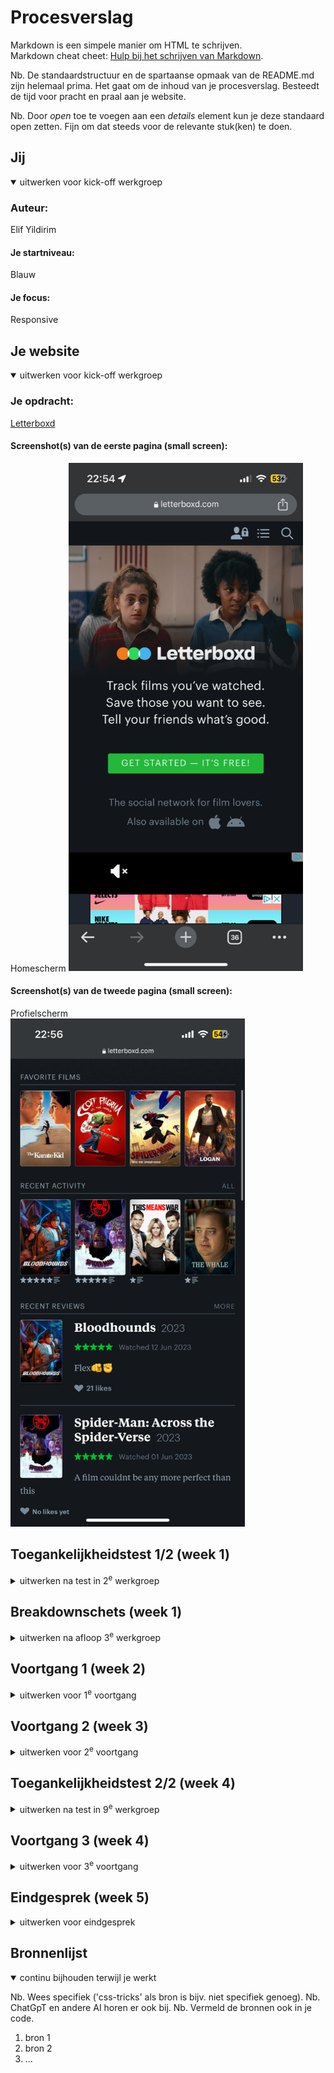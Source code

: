 # Procesverslag
Markdown is een simpele manier om HTML te schrijven.  
Markdown cheat cheet: [Hulp bij het schrijven van Markdown](https://github.com/adam-p/markdown-here/wiki/Markdown-Cheatsheet).

Nb. De standaardstructuur en de spartaanse opmaak van de README.md zijn helemaal prima. Het gaat om de inhoud van je procesverslag. Besteedt de tijd voor pracht en praal aan je website.

Nb. Door *open* toe te voegen aan een *details* element kun je deze standaard open zetten. Fijn om dat steeds voor de relevante stuk(ken) te doen.





## Jij

<details open>
  <summary>uitwerken voor kick-off werkgroep</summary>

  ### Auteur:
  Elif Yildirim

  #### Je startniveau:
  Blauw

  #### Je focus:
  Responsive
 
</details>





## Je website

<details open>
  <summary>uitwerken voor kick-off werkgroep</summary>

  ### Je opdracht:
  <a href="  https://letterboxd.com/">Letterboxd</a>

  #### Screenshot(s) van de eerste pagina (small screen): 
  Homescherm
  <img src="/images/homescherm.jpg" width="375px" alt="Homescherm">

  #### Screenshot(s) van de tweede pagina (small screen):
  Profielscherm  
  <img src="/images/profielscherm.jpg" width="375px" alt="Profielscherm">
 
</details>



## Toegankelijkheidstest 1/2 (week 1)

<details>
  <summary>uitwerken na test in 2<sup>e</sup> werkgroep</summary>

  ### Bevindingen
  Lijst met je bevindingen die in de test naar voren kwamen:

Screenreader:
- Bij mijn laptop was het in eerste instantie moeilijk om de screenreader te activeren
- Toen ik het activeerde las de screenreader maar 1 zin (de titel) voor
- Als de gebruiksaanwijzingen van de screenreader niet in de powerpoint zouden staan, zou ik niet geweten hebben hoe het nou precies werkt
- Ik had liever gewilt dat de screenreader meteen alles 1 voor 1 voor leest, ipv dat ik bij elke vak eerst op caps lock (scan) moet klikken en dan op H (next heading)
- Je went wel heel snel aan de wijze waarop je de screenreader gebruikt, de toetsen etc
- Het is heel fijn dat je de stem van de reader ook kan wijzigen en zelfs uit veel verschillende soorten stemmen kan kiezen
- De originele stem van de screenreader is best monotoon en emotieloos, dit maakt het iet minder aantrekkelijk om dit te gebruiken

Toegankelijkheidstest:
- Het typen met twee vingers die vastgebonden aan elkaar zijn klinkt moeilijk, maar dat vond ik niet persee. Hoewel ik gewend ben aan typen met alle 5 mijn vingers, vond ik het niet lastig om mijn gewoonte te switchen naar typen met 1 vinger per hand, want dit doen we ook allemaal op de telefoon! Ik merkte wel dat ik veel langer erover deed om de meest korte woorden en zinnen te typen, wat niet chill is als je haast hebt of iets heel langs moet typen.
- Daarnaast heb ik mijn zenuwstelsel laten scchrikken door middel van electrucerende schokken. Ik heb een paar verschillende standen, van milt naar ernstig, uitgeprobeerd en ik kwam erachter dat ik er toch iets beter tegen kon dan ik had verwacht. Ik zag hoe mijn andere klasgenoten het ervaarde en vond dat het er best eng uitzag waardoor ik het heel spannend vond. Door die hoge verwachtingen heb ik het apparaat toch iets minder heftig ervaart (denk ik). Tijdens het uittesten ben ik erachter gekomen dat het bijna onmogelijk is om dingen op je telefoon te doen als je hand/arm/lichaam zo erg trilt. Als je je arm aanspant, heb je iets meer controle over wat je doet, maar je arm raakt hierdoor snel moe waardoor het eigenlijk toch niet helpt. Ik kon tijdens het typen bijna helemaal niet typen en mijn apps openen door erop te klikken, er ging elke keer tijdens het proberen iets mis. 

</details>



## Breakdownschets (week 1)

<details>
  <summary>uitwerken na afloop 3<sup>e</sup> werkgroep</summary>

  ### de hele pagina: 
  <img src="readme-images/dummy-plaatje.jpg" width="375px" alt="breakdown van de hele pagina">

  ### dynamisch deel (bijv menu): 
  <img src="readme-images/dummy-plaatje.jpg" width="375px" alt="breakdown van een dynamisch deel">

  ### wellicht nog een dynamisch deel (bijv filter): 
  <img src="readme-images/dummy-plaatje.jpg" width="375px" alt="breakdown van nog een dynamisch deel">

</details>





## Voortgang 1 (week 2)

<details>
  <summary>uitwerken voor 1<sup>e</sup> voortgang</summary>

  ### Stand van zaken
  hier dit ging goed & dit was lastig (neem ook screenshots op van delen van je website en code)


  ### Agenda voor meeting
  samen met je groepje opstellen

  | student 1      | student 2          | student 3    | student 4        |
  | ---            | ---                | ---          | ---              |
  | dit bespreken  | en dit             | en ik dit    | en dan ik dat    |
  | en dat ook nog | dit als er tijd is | nog een punt | dit wil ik zeker |
  | ...            | ...                | ...          | ...              |


  ### Verslag van meeting
  hier na afloop snel de uitkomsten van de meeting vastleggen

  - punt 1
  - punt 2
  - nog een punt
  - ...

</details>





## Voortgang 2 (week 3)

<details>
  <summary>uitwerken voor 2<sup>e</sup> voortgang</summary>

  ### Stand van zaken
  hier dit ging goed & dit was lastig (neem ook screenshots op van delen van je website en code)


  ### Agenda voor meeting
  samen met je groepje opstellen

  | student 1      | student 2          | student 3    | student 4        |
  | ---            | ---                | ---          | ---              |
  | dit bespreken  | en dit             | en ik dit    | en dan ik dat    |
  | en dat ook nog | dit als er tijd is | nog een punt | dit wil ik zeker |
  | ...            | ...                | ...          | ...              |


  ### Verslag van meeting
  hier na afloop snel de uitkomsten van de meeting vastleggen

  - punt 1
  - punt 2
  - nog een punt
- ...

</details>





## Toegankelijkheidstest 2/2 (week 4)

<details>
  <summary>uitwerken na test in 9<sup>e</sup> werkgroep</summary>

  ### Bevindingen
  Lijst met je bevindingen die in de test naar voren kwamen (geef ook aan wat er verbeterd is):

</details>





## Voortgang 3 (week 4)

<details>
  <summary>uitwerken voor 3<sup>e</sup> voortgang</summary>

  ### Stand van zaken
  hier dit ging goed & dit was lastig (neem ook screenshots op van delen van je website en code)


  ### Agenda voor meeting
  samen met je groepje opstellen

  | student 1      | student 2          | student 3    | student 4        |
  | ---            | ---                | ---          | ---              |
  | dit bespreken  | en dit             | en ik dit    | en dan ik dat    |
  | en dat ook nog | dit als er tijd is | nog een punt | dit wil ik zeker |
  | ...            | ...                | ...          | ...              |


  ### Verslag van meeting
  hier na afloop snel de uitkomsten van de meeting vastleggen

  - punt 1
  - punt 2
  - nog een punt
  - ...

</details>





## Eindgesprek (week 5)

<details>
  <summary>uitwerken voor eindgesprek</summary>

  ### Je uitkomst - karakteristiek screenshots:
  <img src="readme-images/dummy-plaatje.jpg" width="375px" alt="uitomst opdracht 1">


  ### Dit ging goed/Heb ik geleerd: 
  Korte omschrijving met plaatjes

  <img src="readme-images/dummy-plaatje.jpg" width="375px" alt="top">


  ### Dit was lastig/Is niet gelukt:
  Korte omschrijving met plaatjes

  <img src="readme-images/dummy-plaatje.jpg" width="375px" alt="bummer">
</details>





## Bronnenlijst

<details open>
  <summary>continu bijhouden terwijl je werkt</summary>

  Nb. Wees specifiek ('css-tricks' als bron is bijv. niet specifiek genoeg). 
  Nb. ChatGpT en andere AI horen er ook bij.
  Nb. Vermeld de bronnen ook in je code.

  1. bron 1
  2. bron 2
  3. ...

</details>
